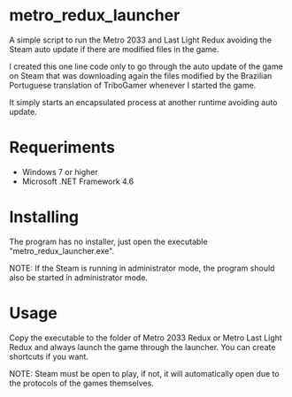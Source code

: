 # metro_redux_launcher
A simple script to run the Metro 2033 and Last Light Redux avoiding the Steam auto update if there are modified files in the game.

I created this one line code only to go through the auto update of the game on Steam that was downloading again the files modified by the Brazilian Portuguese translation of TriboGamer whenever I started the game.

It simply starts an encapsulated process at another runtime avoiding auto update.

# Requeriments
* Windows 7 or higher
* Microsoft .NET Framework 4.6

# Installing
The program has no installer, just open the executable "metro_redux_launcher.exe".

NOTE: If the Steam is running in administrator mode, the program should also be started in administrator mode.

# Usage
Copy the executable to the folder of Metro 2033 Redux or Metro Last Light Redux and always launch the game through the launcher. You can create shortcuts if you want.

NOTE: Steam must be open to play, if not, it will automatically open due to the protocols of the games themselves.
